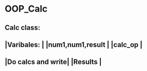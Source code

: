# OOP_Calc

Calc class: 
------------------
|Varibales:       |
|num1,num1,result |
|calc_op          |
-------------------
|Do calcs and write|
|Results           |
--------------------
